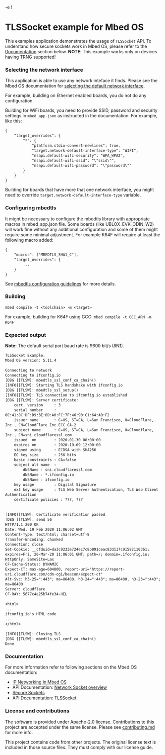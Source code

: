 -e \![](./resources/official_armmbed_example_badge.png)
# TLSSocket example for Mbed OS

This examples application demonstrates the usage of `TLSSocket` API. To understand how secure sockets work in Mbed OS, please refer to the [Documentation](#documentation) section below.
**NOTE**: This example works only on devices having TRNG supported!

### Selecting the network interface

This application is able to use any network inteface it finds. Please see the Mbed OS documentation for [selecting the default network interface](https://os.mbed.com/docs/latest/apis/network-interfaces.html).

For example, building on Ethernet enabled boards, you do not do any configuration.

Building for WiFi boards, you need to provide SSID, password and security settings in `mbed_app.json` as instructed in the documentation. For example, like this:

```
{
    "target_overrides": {
        "*": {
            "platform.stdio-convert-newlines": true,
            "target.network-default-interface-type": "WIFI",
            "nsapi.default-wifi-security": "WPA_WPA2",
            "nsapi.default-wifi-ssid": "\"ssid\"",
            "nsapi.default-wifi-password": "\"password\""
        }
    }
}
```

Building for boards that have more that one network interface, you might need to override `target.network-default-interface-type` variable.

### Configuring mbedtls

It might be necessary to configure the mbedtls library with appropriate macros in mbed_app.json file. Some boards (like UBLOX_EVK_ODIN_W2) will work fine without any additional configuration and some of them might require some minimal adjustment. For example K64F will require at least the following macro added:

```
{
    "macros": ["MBEDTLS_SHA1_C"],
    "target_overrides": {
        ...
    }
}
```

See [mbedtls configuration guidelines](https://github.com/ARMmbed/mbed-os/tree/master/features/mbedtls#configuring-mbed-tls-features) for more details.

### Building

```
mbed compile -t <toolchain> -m <target>
```

For example, building for K64F using GCC: `mbed compile -t GCC_ARM -m K64F`

### Expected output ###

**Note:** The default serial port baud rate is 9600 bit/s (8N1).

```
TLSSocket Example.
Mbed OS version: 5.11.4

Connecting to network
Connecting to ifconfig.io
[DBG ][TLSW]: mbedtls_ssl_conf_ca_chain()
[INFO][TLSW]: Starting TLS handshake with ifconfig.io
[DBG ][TLSW]: mbedtls_ssl_setup()
[INFO][TLSW]: TLS connection to ifconfig.io established
[DBG ][TLSW]: Server certificate:
    cert. version     : 3
    serial number     : 0C:41:8C:DF:D9:3E:0D:A0:FC:7F:46:90:C1:64:A0:F2
    issuer name       : C=US, ST=CA, L=San Francisco, O=CloudFlare, Inc., CN=CloudFlare Inc ECC CA-2
    subject name      : C=US, ST=CA, L=San Francisco, O=Cloudflare, Inc., CN=sni.cloudflaressl.com
    issued  on        : 2020-01-30 00:00:00
    expires on        : 2020-10-09 12:00:00
    signed using      : ECDSA with SHA256
    EC key size       : 256 bits
    basic constraints : CA=false
    subject alt name  :
        dNSName : sni.cloudflaressl.com
        dNSName : *.ifconfig.io
        dNSName : ifconfig.io
    key usage         : Digital Signature
    ext key usage     : TLS Web Server Authentication, TLS Web Client Authentication
    certificate policies : ???, ???


[INFO][TLSW]: Certificate verification passed
[DBG ][TLSW]: send 56
HTTP/1.1 200 OK
Date: Wed, 19 Feb 2020 11:06:02 GMT
Content-Type: text/html; charset=utf-8
Transfer-Encoding: chunked
Connection: close
Set-Cookie: __cfduid=da3c9233e724ec7c8b091ceac83d117c91582110361; expires=Fri, 20-Mar-20 11:06:01 GMT; path=/; domain=.ifconfig.io; HttpOnly; SameSite=Lax
CF-Cache-Status: DYNAMIC
Expect-CT: max-age=604800, report-uri="https://report-uri.cloudflare.com/cdn-cgi/beacon/expect-ct"
Alt-Svc: h3-25=":443"; ma=86400, h3-24=":443"; ma=86400, h3-23=":443"; ma=86400
Server: cloudflare
CF-RAY: 5677c4e25b74fe34-HEL

<html>
...
ifconfig.io's HTML code
...
</html>

[INFO][TLSW]: Closing TLS
[DBG ][TLSW]: mbedtls_ssl_conf_ca_chain()
Done
```

### Documentation ###

For more information refer to following sections on the Mbed OS documentation:

* [IP Networking in Mbed OS](https://os.mbed.com/docs/mbed-os/latest/reference/ip-networking.html)
* API Documentation: [Network Socket overview](https://os.mbed.com/docs/mbed-os/latest/apis/network-socket.html)
* [Secure Sockets](https://os.mbed.com/docs/mbed-os/latest/reference/secure-socket.html)
* API Documentation: [TLSSocket](https://os.mbed.com/docs/mbed-os/latest/apis/tlssocket.html)

### License and contributions

The software is provided under Apache-2.0 license. Contributions to this project are accepted under the same license. Please see [contributing.md](CONTRIBUTING.md) for more info.

This project contains code from other projects. The original license text is included in those source files. They must comply with our license guide.
